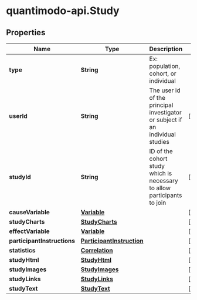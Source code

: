 # quantimodo-api.Study

## Properties
Name | Type | Description | Notes
------------ | ------------- | ------------- | -------------
**type** | **String** | Ex: population, cohort, or individual | 
**userId** | **String** | The user id of the principal investigator or subject if an individual studies | [optional] 
**studyId** | **String** | ID of the cohort study which is necessary to allow participants to join | [optional] 
**causeVariable** | [**Variable**](Variable.md) |  | [optional] 
**studyCharts** | [**StudyCharts**](StudyCharts.md) |  | [optional] 
**effectVariable** | [**Variable**](Variable.md) |  | [optional] 
**participantInstructions** | [**ParticipantInstruction**](ParticipantInstruction.md) |  | [optional] 
**statistics** | [**Correlation**](Correlation.md) |  | [optional] 
**studyHtml** | [**StudyHtml**](StudyHtml.md) |  | [optional] 
**studyImages** | [**StudyImages**](StudyImages.md) |  | [optional] 
**studyLinks** | [**StudyLinks**](StudyLinks.md) |  | [optional] 
**studyText** | [**StudyText**](StudyText.md) |  | [optional] 


